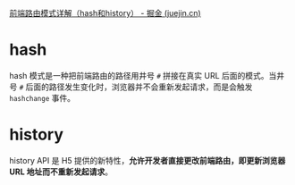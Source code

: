 [前端路由模式详解（hash和history） - 掘金 (juejin.cn)](https://juejin.cn/post/6861586972696444942)

# hash

hash 模式是一种把前端路由的路径用井号 `#` 拼接在真实 URL 后面的模式。当井号 `#` 后面的路径发生变化时，浏览器并不会重新发起请求，而是会触发 `hashchange` 事件。

# history

history API 是 H5 提供的新特性，**允许开发者直接更改前端路由，即更新浏览器 URL 地址而不重新发起请求**。